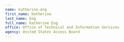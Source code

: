 ```yaml
---
name: katherine-eng
first_name: Katherine
last_name: Eng
full_name: Katherine Eng
office: Office of Technical and Information Services
agency: United States Access Board
---
```

